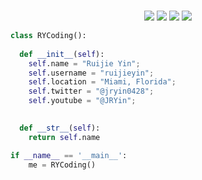 
<br>

<p>
<div align="center">
  <img src="https://img.shields.io/badge/R-276DC3?style=for-the-badge&logo=r&logoColor=white">
  <img src="https://img.shields.io/badge/-Python-98b982?style=for-the-badge&logo=python&logoColor=98b982&labelColor=282828">
  <img src="https://img.shields.io/badge/MySQL-005C84?style=for-the-badge&logo=mysql&logoColor=white">
   <img src="https://img.shields.io/badge/TensorFlow-FF6F00?style=for-the-badge&logo=tensorflow&logoColor=white">
</div>
</p>

```python
class RYCoding():
    
  def __init__(self):
    self.name = "Ruijie Yin";
    self.username = "ruijieyin";
    self.location = "Miami, Florida";
    self.twitter = "@jryin0428";
    self.youtube = "@JRYin";

  
  def __str__(self):
    return self.name

if __name__ == '__main__':
    me = RYCoding()
```




